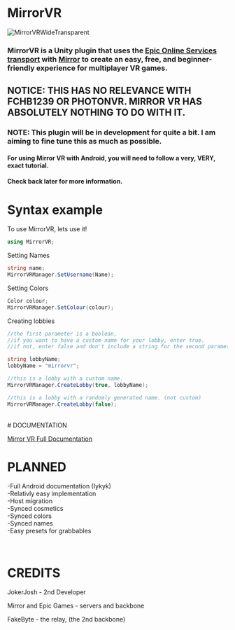 # MirrorVR
![MirrorVRWideTransparent](https://github.com/rxxyn/MirrorVR/assets/113850083/4ab6122f-45bb-4550-ac9c-d39bc4b7bc71)


### MirrorVR is a Unity plugin that uses the [Epic Online Services transport](https://github.com/FakeByte/EpicOnlineTransport) with [Mirror](https://mirror-networking.gitbook.io/docs/) to create an easy, free, and beginner-friendly experience for multiplayer VR games.

## NOTICE: THIS HAS NO RELEVANCE WITH FCHB1239 OR PHOTONVR. MIRROR VR HAS ABSOLUTELY NOTHING TO DO WITH IT.

### NOTE: This plugin will be in development for quite a bit. I am aiming to fine tune this as much as possible.
#### For using Mirror VR with Android, you will need to follow a very, VERY, exact tutorial.
#### Check back later for more information.

# Syntax example

To use MirrorVR, lets use it!
```cs
using MirrorVR;
```
Setting Names
```cs
string name;
MirrorVRManager.SetUsername(Name);
```
Setting Colors
```cs
Color colour;
MirrorVRManager.SetColour(colour);
```
Creating lobbies
```cs
//the first parameter is a boolean,
//if you want to have a custom name for your lobby, enter true.
//if not, enter false and don't include a string for the second parameter.

string lobbyName;
lobbyName = "mirrorvr";

//this is a lobby with a custom name.
MirrorVRManager.CreateLobby(true, lobbyName);

//this is a lobby with a randomly generated name. (not custom)
MirrorVRManager.CreateLobby(false);
```

<br />
# DOCUMENTATION

[Mirror VR Full Documentation](https://github.com/rxxyn/MirrorVR/wiki)


# PLANNED

-Full Android documentation (Iykyk)<br />
-Relativly easy implementation  <br />
-Host migration <br />
-Synced cosmetics<br />
-Synced colors<br />
-Synced names<br />
-Easy presets for grabbables<br />


&nbsp;
# CREDITS

JokerJosh - 2nd Developer <br />

Mirror and Epic Games - servers and backbone <br />

FakeByte - the relay, (the 2nd backbone) <br />
